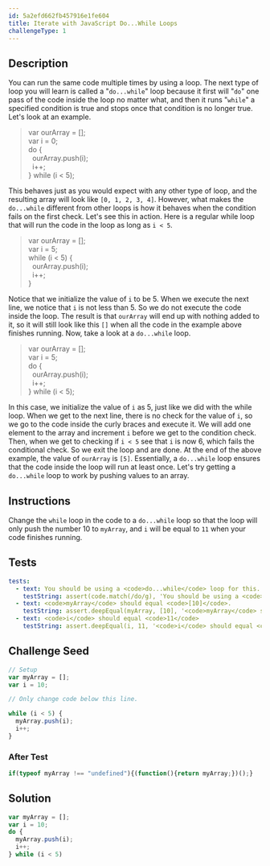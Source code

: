```yaml
---
id: 5a2efd662fb457916e1fe604
title: Iterate with JavaScript Do...While Loops
challengeType: 1
---
```


## Description
<section id='description'>
You can run the same code multiple times by using a loop.
The next type of loop you will learn is called a "<code>do...while</code>" loop because it first will "<code>do</code>" one pass of the code inside the loop no matter what, and then it runs "<code>while</code>" a specified condition is true and stops once that condition is no longer true. Let's look at an example.
<blockquote>var ourArray = [];<br>var i = 0;<br>do {<br>&nbsp;&nbsp;ourArray.push(i);<br>&nbsp;&nbsp;i++;<br>} while (i < 5);</blockquote>
This behaves just as you would expect with any other type of loop, and the resulting array will look like <code>[0, 1, 2, 3, 4]</code>. However, what makes the <code>do...while</code> different from other loops is how it behaves when the condition fails on the first check. Let's see this in action.
Here is a regular while loop that will run the code in the loop as long as <code>i < 5</code>.
<blockquote>var ourArray = []; <br>var i = 5;<br>while (i < 5) {<br>&nbsp;&nbsp;ourArray.push(i);<br>&nbsp;&nbsp;i++;<br>}</blockquote>
Notice that we initialize the value of <code>i</code> to be 5. When we execute the next line, we notice that <code>i</code> is not less than 5. So we do not execute the code inside the loop. The result is that <code>ourArray</code> will end up with nothing added to it, so it will still look like this <code>[]</code> when all the code in the example above finishes running.
Now, take a look at a <code>do...while</code> loop.
<blockquote>var ourArray = []; <br>var i = 5;<br>do {<br>&nbsp;&nbsp;ourArray.push(i);<br>&nbsp;&nbsp;i++;<br>} while (i < 5);</blockquote>
In this case, we initialize the value of <code>i</code> as 5, just like we did with the while loop. When we get to the next line, there is no check for the value of <code>i</code>, so we go to the code inside the curly braces and execute it. We will add one element to the array and increment <code>i</code> before we get to the condition check. Then, when we get to checking if <code>i < 5</code> see that <code>i</code> is now 6, which fails the conditional check. So we exit the loop and are done. At the end of the above example, the value of <code>ourArray</code> is <code>[5]</code>.
Essentially, a <code>do...while</code> loop ensures that the code inside the loop will run at least once.
Let's try getting a <code>do...while</code> loop to work by pushing values to an array.
</section>

## Instructions
<section id='instructions'>
Change the <code>while</code> loop in the code to a <code>do...while</code> loop so that the loop will only push the number 10 to <code>myArray</code>, and <code>i</code> will be equal to <code>11</code> when your code finishes running.
</section>

## Tests
<section id='tests'>

```yml
tests:
  - text: You should be using a <code>do...while</code> loop for this.
    testString: assert(code.match(/do/g), 'You should be using a <code>do...while</code> loop for this.');
  - text: <code>myArray</code> should equal <code>[10]</code>.
    testString: assert.deepEqual(myArray, [10], '<code>myArray</code> should equal <code>[10]</code>.');
  - text: <code>i</code> should equal <code>11</code>
    testString: assert.deepEqual(i, 11, '<code>i</code> should equal <code>11</code>');

```

</section>

## Challenge Seed
<section id='challengeSeed'>

<div id='js-seed'>

```js
// Setup
var myArray = [];
var i = 10;

// Only change code below this line.

while (i < 5) {
  myArray.push(i);
  i++;
}

```

</div>


### After Test
<div id='js-teardown'>

```js
if(typeof myArray !== "undefined"){(function(){return myArray;})();}
```

</div>

</section>

## Solution
<section id='solution'>


```js
var myArray = [];
var i = 10;
do {
  myArray.push(i);
  i++;
} while (i < 5)
```

</section>
